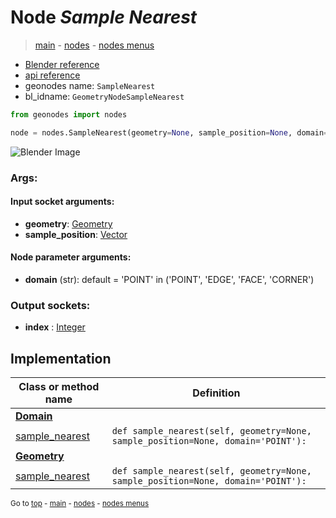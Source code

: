 # Node *Sample Nearest*

> [main](../index.md) - [nodes](nodes.md) - [nodes menus](nodes_menus.md)

- [Blender reference](https://docs.blender.org/manual/en/latest/modeling/geometry_nodes/geometry/sample_nearest.html)
- [api reference](https://docs.blender.org/api/current/bpy.types.GeometryNodeSampleNearest.html)
- geonodes name: `SampleNearest`
- bl_idname: `GeometryNodeSampleNearest`

```python
from geonodes import nodes

node = nodes.SampleNearest(geometry=None, sample_position=None, domain='POINT')
```

![Blender Image](https://docs.blender.org/manual/en/latest/_images/node-types_GeometryNodeSampleNearest.webp)

### Args:

#### Input socket arguments:

- **geometry**: [Geometry](Geometry.md)
- **sample_position**: [Vector](Vector.md)

#### Node parameter arguments:

- **domain** (str): default = 'POINT' in ('POINT', 'EDGE', 'FACE', 'CORNER')

### Output sockets:

- **index** : [Integer](Integer.md)

## Implementation

| Class or method name | Definition |
|----------------------|------------|
| **[Domain](Domain.md)** |
| [sample_nearest](Domain.md#sample_nearest) | `def sample_nearest(self, geometry=None, sample_position=None, domain='POINT'):` |
| **[Geometry](Geometry.md)** |
| [sample_nearest](Geometry.md#sample_nearest) | `def sample_nearest(self, geometry=None, sample_position=None, domain='POINT'):` |

<sub>Go to [top](#node-Sample-Nearest) - [main](../index.md) - [nodes](nodes.md) - [nodes menus](nodes_menus.md)</sub>

